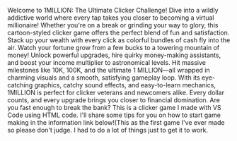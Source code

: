 Welcome to 1MILLION: The Ultimate Clicker Challenge! Dive into a wildly addictive world where every tap takes you closer to becoming a virtual millionaire! Whether you're on a break or grinding your way to glory, this cartoon-styled clicker game offers the perfect blend of fun and satisfaction.
Stack up your wealth with every click as colorful bundles of cash fly into the air. Watch your fortune grow from a few bucks to a towering mountain of money! Unlock powerful upgrades, hire quirky money-making assistants, and boost your income multiplier to astronomical levels. Hit massive milestones like 10K, 100K, and the ultimate 1 MILLION—all wrapped in charming visuals and a smooth, satisfying gameplay loop.
With its eye-catching graphics, catchy sound effects, and easy-to-learn mechanics, 1MILLION is perfect for clicker veterans and newcomers alike. Every dollar counts, and every upgrade brings you closer to financial domination. Are you fast enough to break the bank? This is a clicker game I made with VS Code using HTML code. I'll share some tips for you on how to start game making in the information link below!(This as the first game I've ever made so please don't judge. I had to do a lot of things just to get it to work.
